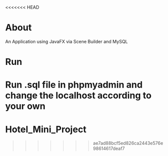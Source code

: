 <<<<<<< HEAD
# About
An Application using JavaFX via Scene Builder and MySQL

# Run
Run .sql file in phpmyadmin and change the localhost according to your own
=======
# Hotel_Mini_Project
>>>>>>> ae7ad88bcf5ed826ca2443e576e98614617deaf7
